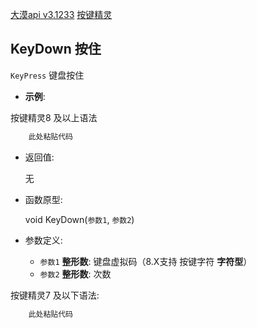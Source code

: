 [大漠api v3.1233](/大漠/Foobar.html)
[按键精灵](/按键精灵/键盘命令.html)



## KeyDown 按住

`KeyPress` 键盘按住

- **示例**:

按键精灵8 及以上语法
```js
    此处粘贴代码

```

- 返回值: 

    无

- 函数原型:

    void KeyDown(`参数1`, `参数2`)

- 参数定义:

    - `参数1` **整形数**: 键盘虚拟码（8.X支持 按键字符 **字符型**）
    - `参数2` **整形数**: 次数



按键精灵7 及以下语法:

```js
    此处粘贴代码
```